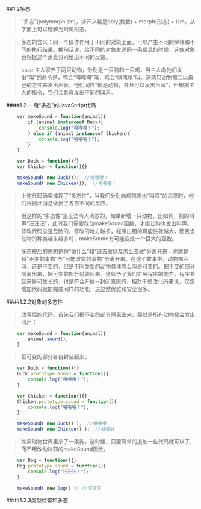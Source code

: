 ##1.2多态

> “多态”(polymorphism)，拆开来看是poly(负数) + morph(形态) + ism，从字面上可以理解为附属形态。

>多态的含义：同一个操作作用于不同的对象上面，可以产生不同的解释和不同的执行结果。换句话说，给不同的对象发送同一条信息的时候，这些对象会根据这个消息分别给出不同的反馈。

>case:主人家养了两只动物，分别是一只鸭和一只鸡，当主人向他们发出“叫”的命令是，鸭会“嘎嘎嘎”叫，鸡会“咯咯咯”叫。这两只动物都会以自己的方式来发出声音。他们同样“都是动物，并且可以发出声音”，但根据主人的指令，它们会各自发出不同的叫声。

####1.2.一段“多态”的JavaScript代码
```javascript
    var makeSound = function(animal){
        if (animal instanceof Duck){
            console.log("嘎嘎嘎！");
        } else if (animal instanceof Chicken){
            console.log("咯咯咯！");
        }
    }

    var Duck = function(){}
    var Chicken = function(){}

    makeSound( new Duck());  //嘎嘎嘎！
    makeSound( new Chicken());  //咯咯咯！
```

>上述代码确实体现了“多态性”，当我们分别向鸡鸭发出“叫唤”的消息时，他们根据此消息做出了各自不同的反应。

>但这样的“多态性”是无法令人满意的，如果新增一只动物，比如狗，狗的叫声“汪汪汪”，此时我们需要改动makeSound函数，才能让狗也发出叫声。修改代码总是危险的，修改的地方越多，程序出错的可能性就越大，而且当动物的种类越来越多时，makeSound有可能变成一个巨大的函数。

>多态被后的思想是将“做什么”和“谁去做以及怎么去做”分离开来，也就是将“不变的事物”与“可能改变的事物”分离开来。在这个故事中，动物都会叫，这是不变的，但是不同类型的动物具体怎么叫是可变的。把不变的部分隔离出来，把可变的部分封装起来，这给予了我们扩展程序的能力，程序看起来是可生长的，也是符合开放--封闭原则的，相对于修改代码来说，仅仅增加代码就能完成同样的功能，这显然优雅和安全很多。

####1.2.2对象的多态性

>改写后的代码，首先我们把不变的部分隔离出来，那就是所有动物都会发出叫声：

```javascript
    var makeSound = function(animal){
        animal.sound();
    }
```

>把可变的部分各自封装起来。

```javascript
    var Duck = function(){}
    Duck.prototype.sound = function(){
        console.log("嘎嘎嘎！");
    }

    var Chicken = function(){}
    Chicken.prototype.sound = function(){
        console.log("咯咯咯！");
    }

    makeSound( new Duck() );  //嘎嘎嘎
    makeSound( new Chicken() );  //咯咯咯
```

>如果动物世界里来了一条狗，这时候，只要简单的追加一些代码就可以了，而不用改动以前的makeSound函数。

```javascript
    var Dog = function(){}
    Dog.prototype.sound = function(){
        console.log("汪汪汪！");
    }

    makeSound( new Dog() ); //汪汪汪
```

####1.2.3类型检查和多态

>



